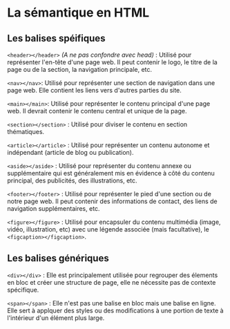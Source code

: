 # La sémantique en HTML

## Les balises spéifiques

`<header></header>` *(A ne pas confondre avec head)* : Utilisé pour représenter l'en-tête d'une page web. Il peut contenir le logo, le titre de la page ou de la section, la navigation principale, etc. 

`<nav></nav>`: Utilisé pour représenter une section de navigation dans une page web. Elle contient les liens vers d'autres parties du site. 

`<main></main>`: Utilisé pour représenter le contenu principal d'une page web. Il devrait contenir le contenu central et unique de la page. 

`<section></section>` : Utilisé pour diviser le contenu en section thématiques.

`<article></article>` : Utilisé pour représenter un contenu autonome et indépendant (article de blog ou publication).

`<aside></aside>` : Utilisé pour représenter du contenu annexe ou supplémentaire qui est généralement mis en évidence à côté du contenu principal, des publicités, des illustrations, etc.

`<footer></footer>` : Utilisé pour représenter le pied d'une section ou de notre page web. Il peut contenir des informations de contact, des liens de navigation supplémentaires, etc.

`<figure></figure>` : Utilisé pour encapsuler du contenu multimédia (image, vidéo, illustration, etc) avec une légende associée (mais facultative), le `<figcaption></figcaption>`.

## Les balises génériques

`<div></div>` : Elle est principalement utilisée pour regrouper des élements en bloc et créer une structure de page, elle ne nécessite pas de contexte spécifique.

`<span></span>` : Elle n'est pas une balise en bloc mais une balise en ligne. Elle sert à applquer des styles ou des modifications à une portion de texte à l'intérieur d'un élément plus large. 